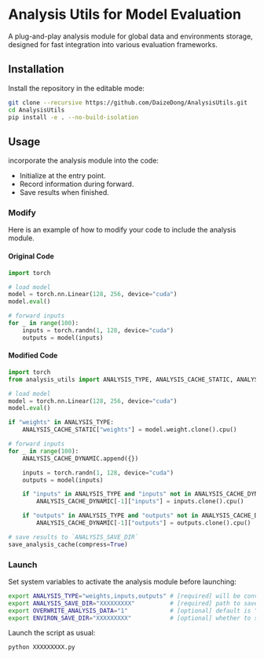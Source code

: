 # Analysis Utils for Model Evaluation

A plug-and-play analysis module for global data and environments storage, designed for fast integration into various evaluation frameworks.

## Installation

Install the repository in the editable mode:

```bash
git clone --recursive https://github.com/DaizeDong/AnalysisUtils.git
cd AnalysisUtils
pip install -e . --no-build-isolation
```

## Usage

incorporate the analysis module into the code:

- Initialize at the entry point.
- Record information during forward.
- Save results when finished.

### Modify

Here is an example of how to modify your code to include the analysis module.

#### Original Code

```python
import torch

# load model
model = torch.nn.Linear(128, 256, device="cuda")
model.eval()

# forward inputs
for _ in range(100):
    inputs = torch.randn(1, 128, device="cuda")
    outputs = model(inputs)
```

#### Modified Code

```python
import torch
from analysis_utils import ANALYSIS_TYPE, ANALYSIS_CACHE_STATIC, ANALYSIS_CACHE_DYNAMIC, save_analysis_cache

# load model
model = torch.nn.Linear(128, 256, device="cuda")
model.eval()

if "weights" in ANALYSIS_TYPE:
    ANALYSIS_CACHE_STATIC["weights"] = model.weight.clone().cpu()

# forward inputs
for _ in range(100):
    ANALYSIS_CACHE_DYNAMIC.append({})

    inputs = torch.randn(1, 128, device="cuda")
    outputs = model(inputs)

    if "inputs" in ANALYSIS_TYPE and "inputs" not in ANALYSIS_CACHE_DYNAMIC[-1]:
        ANALYSIS_CACHE_DYNAMIC[-1]["inputs"] = inputs.clone().cpu()

    if "outputs" in ANALYSIS_TYPE and "outputs" not in ANALYSIS_CACHE_DYNAMIC[-1]:
        ANALYSIS_CACHE_DYNAMIC[-1]["outputs"] = outputs.clone().cpu()

# save results to `ANALYSIS_SAVE_DIR`
save_analysis_cache(compress=True)
```

### Launch

Set system variables to activate the analysis module before launching:

```bash
export ANALYSIS_TYPE="weights,inputs,outputs" # [required] will be converted into a str list if not empty (the analysis is enabled as long as the name `ANALYSIS_TYPE` is defined)
export ANALYSIS_SAVE_DIR="XXXXXXXXX"          # [required] path to save the analysis results
export OVERWRITE_ANALYSIS_DATA="1"            # [optional] default is "0" (not overwrite)
export ENVIRON_SAVE_DIR="XXXXXXXXX"           # [optional] whether to save the system environs for debugging
```

Launch the script as usual:

```bash
python XXXXXXXXX.py
```

